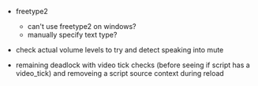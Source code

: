 - freetype2
  - can't use freetype2 on windows?
  - manually specify text type?
- check actual volume levels to try and detect speaking into mute

- remaining deadlock with video tick checks (before seeing if script has a video_tick) and removeing a script source context during reload
